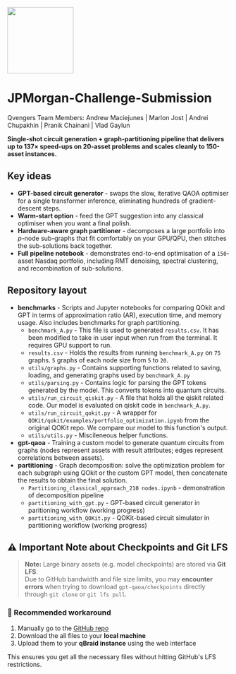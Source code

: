 [<img src="https://qbraid-static.s3.amazonaws.com/logos/Launch_on_qBraid_white.png" width="150">](https://account.qbraid.com?gitHubUrl=https://github.com/Marlon-Jost/JPMorgan-Challenge-Submission.git&redirectUrl=start_here.ipynb)

# JPMorgan-Challenge-Submission

Qvengers Team
Members: Andrew Maciejunes | Marlon Jost | Andrei Chupakhin | Pranik Chainani | Vlad Gaylun


**Single-shot circuit generation + graph-partitioning pipeline that delivers up to 137× speed-ups on 20-asset problems and scales cleanly to 150-asset instances.**

## Key ideas
- **GPT-based circuit generator** - swaps the slow, iterative QAOA optimiser for a single transformer inference, eliminating hundreds of gradient-descent steps.  
- **Warm-start option** - feed the GPT suggestion into any classical optimiser when you want a final polish.  
- **Hardware-aware graph partitioner** - decomposes a large portfolio into *p*-node sub-graphs that fit comfortably on your GPU/QPU, then stitches the sub-solutions back together.  
- **Full pipeline notebook** - demonstrates end-to-end optimisation of a `150`-asset Nasdaq portfolio, including RMT denoising, spectral clustering, and recombination of sub-solutions.  

## Repository layout
- **benchmarks** - Scripts and Jupyter notebooks for comparing QOkit and GPT in terms of approximation ratio (AR), execution time, and memory usage. Also includes benchmarks for graph partitioning.
    - `benchmark_A.py` - This file is used to generated `results.csv`. It has been modified to take in user input when run from the terminal. It requires GPU support to run.
    - `results.csv` - Holds the results from running `benchmark_A.py` on `75` graphs. `5` graphs of each node size from `5` to `20`. 
    - `utils/graphs.py` - Contains supporting functions related to saving, loading, and generating graphs used by `benchmark_A.py`
    - `utils/parsing.py` - Contains logic for parsing the GPT tokens generated by the model. This converts tokens into quantum circuits.
    - `utils/run_circuit_qiskit.py` - A file that holds all the qiskit related code. Our model is evaluated on qiskit code in `benchmark_A.py`.
    - `utils/run_circuit_qokit.py` - A wrapper for `QOKit/qokit/examples/portfolio_optimization.ipynb` from the original QOKit repo. We compare our model to this function's output.
    - `utils/utils.py` - Miscileneous helper functions.
- **gpt-qaoa** - Training a custom model to generate quantum circuits from graphs (nodes represent assets with result attributes; edges represent correlations between assets).
- **partitioning** - Graph decomposition: solve the optimization problem for each subgraph using QOkit or the custom GPT model, then concatenate the results to obtain the final solution.
    - `Partitioning_classical_approach_210 nodes.ipynb` - demonstration of decomposition pipeline
    - `partitioning_with_gpt.py` - GPT-based circuit generator in paritioning workflow (working progress)
    - `partitioning_with_QOKit.py` - QOKit-based circuit simulator in partitioning workflow (working progress)


## ⚠️ Important Note about Checkpoints and Git LFS

> **Note:** Large binary assets (e.g. model checkpoints) are stored via **Git LFS**.  
> Due to GitHub bandwidth and file size limits, you may **encounter errors** when trying to download `gpt-qaoa/checkpoints` directly through `git clone` or `git lfs pull`.

### 🔧 Recommended workaround

1. Manually go to the [GitHub repo](https://github.com/Marlon-Jost/JPMorgan-Challenge-Submission/tree/main/gpt-qaoa/checkpoints)
2. Download the all files to your **local machine**
3. Upload them to your **qBraid instance** using the web interface

This ensures you get all the necessary files without hitting GitHub's LFS restrictions.
